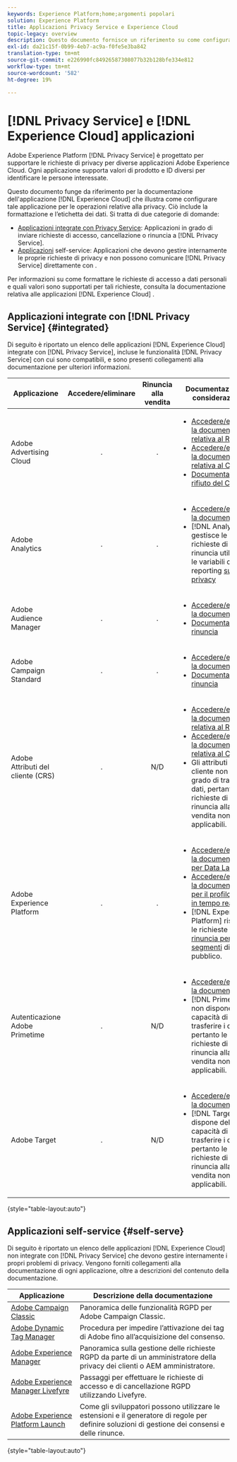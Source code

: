 ```yaml
---
keywords: Experience Platform;home;argomenti popolari
solution: Experience Platform
title: Applicazioni Privacy Service e Experience Cloud
topic-legacy: overview
description: Questo documento fornisce un riferimento su come configurare diverse applicazioni Experience Cloud per le operazioni relative alla privacy.
exl-id: da21c15f-0b99-4eb7-ac9a-f0fe5e3ba842
translation-type: tm+mt
source-git-commit: e226990fc84926587308077b32b128bfe334e812
workflow-type: tm+mt
source-wordcount: '582'
ht-degree: 19%

---
```


# [!DNL Privacy Service] e  [!DNL Experience Cloud] applicazioni

Adobe Experience Platform [!DNL Privacy Service] è progettato per supportare le richieste di privacy per diverse applicazioni Adobe Experience Cloud. Ogni applicazione supporta valori di prodotto e ID diversi per identificare le persone interessate.

Questo documento funge da riferimento per la documentazione dell&#39;applicazione [!DNL Experience Cloud] che illustra come configurare tale applicazione per le operazioni relative alla privacy. Ciò include la formattazione e l’etichetta dei dati. Si tratta di due categorie di domande:

* [Applicazioni integrate con Privacy Service](#integrated): Applicazioni in grado di inviare richieste di accesso, cancellazione o rinuncia a  [!DNL Privacy Service].
* [Applicazioni](#self-serve) self-service: Applicazioni che devono gestire internamente le proprie richieste di privacy e non possono comunicare  [!DNL Privacy Service] direttamente con .

Per informazioni su come formattare le richieste di accesso a dati personali e quali valori sono supportati per tali richieste, consulta la documentazione relativa alle applicazioni [!DNL Experience Cloud] .

## Applicazioni integrate con [!DNL Privacy Service] {#integrated}

Di seguito è riportato un elenco delle applicazioni [!DNL Experience Cloud] integrate con [!DNL Privacy Service], incluse le funzionalità [!DNL Privacy Service] con cui sono compatibili, e sono presenti collegamenti alla documentazione per ulteriori informazioni.

| Applicazione | Accedere/eliminare | Rinuncia alla vendita | Documentazione e considerazioni |
| --- | :---: | :---: | --- |
| Adobe Advertising Cloud | . | . | <ul><li>[Accedere/eliminare la documentazione relativa al RGPD](https://experienceleague.adobe.com/docs/advertising-cloud/privacy/ad-cloud-gdpr.html)</li><li>[Accedere/eliminare la documentazione relativa al CCPA](https://experienceleague.adobe.com/docs/advertising-cloud/privacy/ad-cloud-ccpa-access-delete.html)</li><li>[Documentazione di rifiuto del CCPA](https://experienceleague.adobe.com/docs/advertising-cloud/privacy/ad-cloud-ccpa-opt-out-of-sale.html)</li></ul> |
| Adobe Analytics | . | . | <ul><li>[Accedere/eliminare la documentazione](https://docs.adobe.com/content/help/en/analytics/admin/data-governance/an-gdpr-overview.html)</li><li>[!DNL Analytics] gestisce le richieste di rinuncia utilizzando le variabili di reporting  [sulla privacy](https://docs.adobe.com/content/help/en/analytics/admin/data-governance/consent-variables.html)</li></ul> |
| Adobe Audience Manager | . | . | <ul><li>[Accedere/eliminare la documentazione](https://docs.adobe.com/content/help/it-IT/audience-manager/user-guide/overview/data-privacy/data-privacy-requests.html)</li><li>[Documentazione di rinuncia](https://docs.adobe.com/content/help/en/audience-manager/user-guide/features/declared-ids.html)</li></ul> |
| Adobe Campaign Standard | . | . | <ul><li>[Accedere/eliminare la documentazione](https://experienceleague.adobe.com/docs/campaign-classic/using/getting-started/privacy/privacy-management.html?lang=it)</li><li>[Documentazione di rinuncia](../segmentation/honoring-opt-outs.md)</li></ul> |
| Adobe Attributi del cliente (CRS) | . | N/D | <ul><li>[Accedere/eliminare la documentazione relativa al RGPD](https://docs.adobe.com/content/help/it-IT/core-services/interface/customer-attributes/gdpr.html)</li><li>[Accedere/eliminare la documentazione relativa al CCPA](https://docs.adobe.com/content/help/it-IT/core-services/interface/customer-attributes/ccpa.html)</li><li>Gli attributi del cliente non sono in grado di trasferire i dati, pertanto le richieste di rinuncia alla vendita non sono applicabili.</li></ul> |
| Adobe Experience Platform | . | . | <ul><li>[Accedere/eliminare la documentazione per Data Lake](../catalog/privacy.md)</li><li>[Accedere/eliminare la documentazione per il profilo cliente in tempo reale](../profile/privacy.md)</li><li>[!DNL Experience Platform] rispetta le richieste di  [rinuncia per i segmenti](../segmentation/honoring-opt-outs.md) di pubblico.</li></ul> |
| Autenticazione Adobe Primetime | . | N/D | <ul><li>[Accedere/eliminare la documentazione](http://tve.helpdocsonline.com/how-to-make-a-privacy-request)</li><li>[!DNL Primetime] non dispone della capacità di trasferire i dati, pertanto le richieste di rinuncia alla vendita non sono applicabili.</li></ul> |
| Adobe Target | . | N/D | <ul><li>[Accedere/eliminare la documentazione](https://docs.adobe.com/content/help/it-IT/target/using/implement-target/before-implement/privacy/cmp-privacy-and-general-data-protection-regulation.html)</li><li>[!DNL Target] non dispone della capacità di trasferire i dati, pertanto le richieste di rinuncia alla vendita non sono applicabili.</li></ul> |

{style=&quot;table-layout:auto&quot;}

## Applicazioni self-service {#self-serve}

Di seguito è riportato un elenco delle applicazioni [!DNL Experience Cloud] non integrate con [!DNL Privacy Service] che devono gestire internamente i propri problemi di privacy. Vengono forniti collegamenti alla documentazione di ogni applicazione, oltre a descrizioni del contenuto della documentazione.

| Applicazione | Descrizione della documentazione |
| ------- | ----------- |
| [Adobe Campaign Classic](https://docs.campaign.adobe.com/doc/AC/getting_started/EN/ACC_GDPR.html) | Panoramica delle funzionalità RGPD per Adobe Campaign Classic. |
| [Adobe Dynamic Tag Manager](https://docs.adobe.com/content/help/it-IT/dtm/using/tools/opt-in.html) | Procedura per impedire l’attivazione dei tag di Adobe fino all’acquisizione del consenso. |
| [Adobe Experience Manager](https://helpx.adobe.com/experience-manager/6-4/managing/using/gdpr-compliance.html) | Panoramica sulla gestione delle richieste RGPD da parte di un amministratore della privacy dei clienti o AEM amministratore. |
| [Adobe Experience Manager Livefyre](https://docs.adobe.com/content/help/en/livefyre/using/settings-other/privacy-requests/c-gdpr-compliance.html) | Passaggi per effettuare le richieste di accesso e di cancellazione RGPD utilizzando Livefyre. |
| [Adobe Experience Platform Launch](https://docs.adobelaunch.com/client-side-information/deploy-javascript-tags-to-opt-in-to-launch) | Come gli sviluppatori possono utilizzare le estensioni e il generatore di regole per definire soluzioni di gestione dei consensi e delle rinunce. |

{style=&quot;table-layout:auto&quot;}
